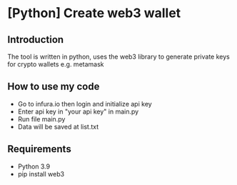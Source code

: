 # [Python] Create web3 wallet

## Introduction
The tool is written in python, uses the web3 library to generate private keys for crypto wallets e.g. metamask

## How to use my code
- Go to infura.io then login and initialize api key
- Enter api key in "your api key" in main.py
- Run file main.py
- Data will be saved at list.txt

## Requirements
- Python 3.9
- pip install web3
